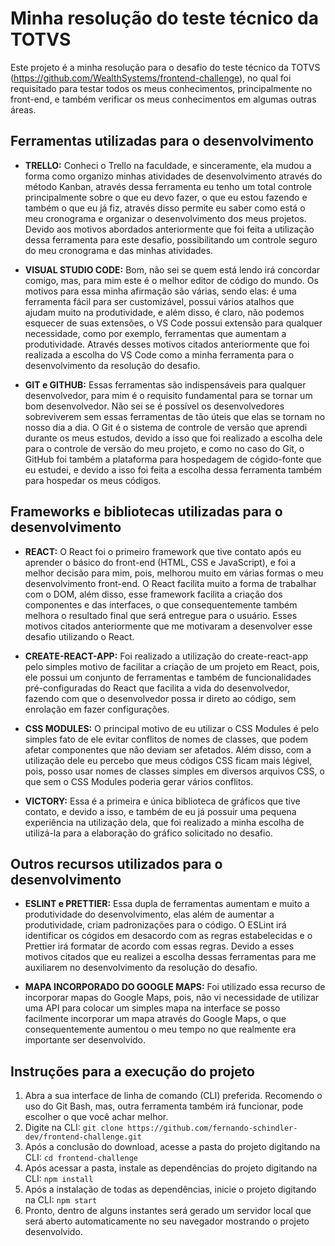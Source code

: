 # Minha resolução do teste técnico da TOTVS

Este projeto é a minha resolução para o desafio do teste técnico da TOTVS (https://github.com/WealthSystems/frontend-challenge), no qual foi requisitado para testar todos os meus conhecimentos, principalmente no front-end, e também verificar os meus conhecimentos em algumas outras áreas.

## Ferramentas utilizadas para o desenvolvimento

- **TRELLO:** Conheci o Trello na faculdade, e sinceramente, ela mudou a forma como organizo minhas atividades de desenvolvimento através do método Kanban, através dessa ferramenta eu tenho um total controle principalmente sobre o que eu devo fazer, o que eu estou fazendo e também o que eu já fiz, através disso permite eu saber como está o meu cronograma e organizar o desenvolvimento dos meus projetos. Devido aos motivos abordados anteriormente que foi feita a utilização dessa ferramenta para este desafio, possibilitando um controle seguro do meu cronograma e das minhas atividades.

- **VISUAL STUDIO CODE:** Bom, não sei se quem está lendo irá concordar comigo, mas, para mim este é o melhor editor de código do mundo. Os motivos para essa minha afirmação são várias, sendo elas: é uma ferramenta fácil para ser customizável, possui vários atalhos que ajudam muito na produtividade, e além disso, é claro, não podemos esquecer de suas extensões, o VS Code possui extensão para qualquer necessidade, como por exemplo, ferramentas que aumentam a produtividade. Através desses motivos citados anteriormente que foi realizada a escolha do VS Code como a minha ferramenta para o desenvolvimento da resolução do desafio.

- **GIT e GITHUB:** Essas ferramentas são indispensáveis para qualquer desenvolvedor, para mim é o requisito fundamental para se tornar um bom desenvolvedor. Não sei se é possível os desenvolvedores sobreviverem sem essas ferramentas de tão úteis que elas se tornam no nosso dia a dia. O Git é o sistema de controle de versão que aprendi durante os meus estudos, devido a isso que foi realizado a escolha dele para o controle de versão do meu projeto, e como no caso do Git, o GitHub foi também a plataforma para hospedagem de cógido-fonte que eu estudei, e devido a isso foi feita a escolha dessa ferramenta também para hospedar os meus códigos.

## Frameworks e bibliotecas utilizadas para o desenvolvimento

- **REACT:** O React foi o primeiro framework que tive contato após eu aprender o básico do front-end (HTML, CSS e JavaScript), e foi a melhor decisão para mim, pois, melhorou muito em várias formas o meu desenvolvimento front-end. O React facilita muito a forma de trabalhar com o DOM, além disso, esse framework facilita a criação dos componentes e das interfaces, o que consequentemente também melhora o resultado final que será entregue para o usuário. Esses motivos citados anteriormente que me motivaram a desenvolver esse desafio utilizando o React.

- **CREATE-REACT-APP:** Foi realizado a utilização do create-react-app pelo simples motivo de facilitar a criação de um projeto em React, pois, ele possui um conjunto de ferramentas e também de funcionalidades pré-configuradas do React que facilita a vida do desenvolvedor, fazendo com que o desenvolvedor possa ir direto ao código, sem enrolação em fazer configurações.

- **CSS MODULES:** O principal motivo de eu utilizar o CSS Modules é pelo simples fato de ele evitar conflitos de nomes de classes, que podem afetar componentes que não deviam ser afetados. Além disso, com a utilização dele eu percebo que meus códigos CSS ficam mais légivel, pois, posso usar nomes de classes simples em diversos arquivos CSS, o que sem o CSS Modules poderia gerar vários conflitos.

- **VICTORY:** Essa é a primeira e única biblioteca de gráficos que tive contato, e devido a isso, e também de eu já possuir uma pequena experiência na utilização dela, que foi realizado a minha escolha de utilizá-la para a elaboração do gráfico solicitado no desafio.

## Outros recursos utilizados para o desenvolvimento

- **ESLINT e PRETTIER:** Essa dupla de ferramentas aumentam e muito a produtividade do desenvolvimento, elas além de aumentar a produtividade, criam padronizações para o código. O ESLint irá identificar os cógidos em desacordo com as regras estabelecidas e o Prettier irá formatar de acordo com essas regras. Devido a esses motivos citados que eu realizei a escolha dessas ferramentas para me auxiliarem no desenvolvimento da resolução do desafio.

- **MAPA INCORPORADO DO GOOGLE MAPS:** Foi utilizado essa recurso de incorporar mapas do Google Maps, pois, não vi necessidade de utilizar uma API para colocar um simples mapa na interface se posso facilmente incorporar um mapa através do Google Maps, o que consequentemente aumentou o meu tempo no que realmente era importante ser desenvolvido.

## Instruções para a execução do projeto

1. Abra a sua interface de linha de comando (CLI) preferida. Recomendo o uso do Git Bash, mas, outra ferramenta também irá funcionar, pode escolher o que você achar melhor.
2. Digite na CLI: `git clone https://github.com/fernando-schindler-dev/frontend-challenge.git`
3. Após a conclusão do download, acesse a pasta do projeto digitando na CLI: `cd frontend-challenge`
4. Após acessar a pasta, instale as dependências do projeto digitando na CLI: `npm install`
5. Após a instalação de todas as dependências, inicie o projeto digitando na CLI: `npm start`
6. Pronto, dentro de alguns instantes será gerado um servidor local que será aberto automaticamente no seu navegador mostrando o projeto desenvolvido.
